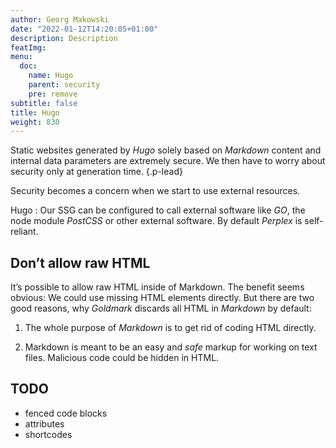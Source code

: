 ```yaml
---
author: Georg Makowski
date: "2022-01-12T14:20:05+01:00"
description: Description
featImg: 
menu:
  doc:
    name: Hugo
    parent: security
    pre: remove
subtitle: false
title: Hugo
weight: 830
---
```


Static websites generated by _Hugo_ solely based on _Markdown_ content and internal data parameters are extremely secure. We then have to worry about security only at generation time.
{.p-lead} <!--more-->

Security becomes a concern when we start to use external resources.

Hugo
: Our SSG can be configured to call external software like _GO_, the node module _PostCSS_ or other external software. By default _Perplex_ is self-reliant.


## Don’t allow raw HTML

It’s possible to allow raw HTML inside of Markdown. The benefit seems obvious: We could use missing HTML elements directly. But there are two good reasons, why _Goldmark_ discards all HTML in _Markdown_ by default:

1. The whole purpose of _Markdown_ is to get rid of coding HTML directly.

2. Markdown is meant to be an easy and _safe_ markup for working on text files.    Malicious code could be hidden in HTML.

## TODO

- fenced code blocks
- attributes
- shortcodes
